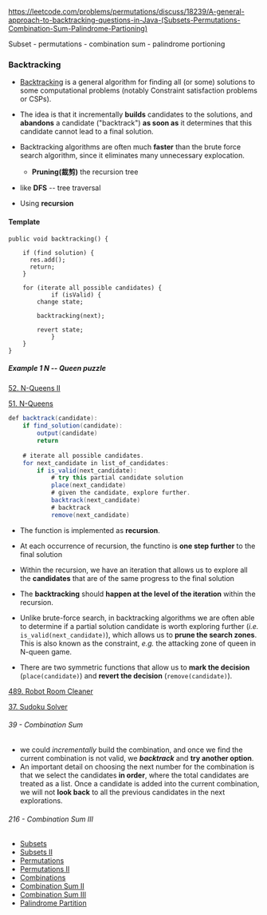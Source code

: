 https://leetcode.com/problems/permutations/discuss/18239/A-general-approach-to-backtracking-questions-in-Java-(Subsets-Permutations-Combination-Sum-Palindrome-Partioning)

Subset - permutations - combination sum - palindrome portioning



### Backtracking

* [Backtracking](https://en.wikipedia.org/wiki/Backtracking) is a general algorithm for finding all (or some) solutions to some computational problems (notably Constraint satisfaction problems or CSPs).
* The idea is that it incrementally **builds** candidates to the solutions, and **abandons** a candidate ("backtrack") **as soon as** it determines that this candidate cannot lead to a final solution.
* Backtracking algorithms are often much **faster** than the brute force search algorithm, since it eliminates many unnecessary explocation.
  * **Pruning(裁剪)** the recursion tree

* like **DFS** -- tree traversal
* Using **recursion**

#### Template

```pseudocode
public void backtracking() {

	if (find solution) {
      res.add();
      return;
	}
	
	for (iterate all possible candidates) {
			if (isValid) {
        change state;

        backtracking(next);

        revert state;
			}
	}
}
```



##### Example 1 N -- Queen puzzle

[52. N-Queens II](https://leetcode.com/problems/n-queens-ii)

[51. N-Queens](https://leetcode.com/problems/n-queens)

```java
def backtrack(candidate):
    if find_solution(candidate):
        output(candidate)
        return
    
    # iterate all possible candidates.
    for next_candidate in list_of_candidates:
        if is_valid(next_candidate):
            # try this partial candidate solution
            place(next_candidate)
            # given the candidate, explore further.
            backtrack(next_candidate)
            # backtrack
            remove(next_candidate)
```

* The function is implemented as **recursion**.
* At each occurrence of recursion, the functino is **one step further** to the final solution
* Within the recursion, we have an iteration that allows us to explore all the **candidates** that are of the same progress to the final solution
* The **backtracking** should **happen at the level of the iteration** within the recursion. 
* Unlike brute-force search, in backtracking algorithms we are often able to determine if a partial solution candidate is worth exploring further (*i.e.* `is_valid(next_candidate)`), which allows us to **prune the search zones**. This is also known as the constraint, *e.g.* the attacking zone of queen in N-queen game.

* There are two symmetric functions that allow us to **mark the decision** (`place(candidate)`) and **revert the decision** (`remove(candidate)`). 

[489. Robot Room Cleaner](https://leetcode.com/problems/robot-room-cleaner)

[37. Sudoku Solver](https://leetcode.com/problems/sudoku-solver)

















###### 39 - Combination Sum

* we could *incrementally* build the combination, and once we find the current combination is not valid, we ***backtrack*** and **try another option**.
* An important detail on choosing the next number for the combination is that we select the candidates **in order**, where the total candidates are treated as a list. Once a candidate is added into the current combination, we will not **look back** to all the previous candidates in the next explorations.



###### 216 - Combination Sum III





- [Subsets](https://leetcode.com/problems/subsets)
- [Subsets II](https://leetcode.com/problems/subsets-ii)
- [Permutations](https://leetcode.com/problems/permutations/)
- [Permutations II](https://leetcode.com/problems/permutations-ii/)
- [Combinations](https://leetcode.com/problems/combinations/)
- [Combination Sum II](https://leetcode.com/problems/combination-sum-ii/)
- [Combination Sum III](https://leetcode.com/problems/combination-sum-iii/)
- [Palindrome Partition](https://leetcode.com/problems/palindrome-partitioning/)